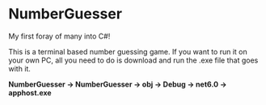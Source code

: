 # NumberGuesser
My first foray of many into C#!

This is a terminal based number guessing game. If you want to run it on your own PC, all you need to do is download and run the .exe file that goes with it.

**NumberGuesser -> NumberGuesser -> obj -> Debug -> net6.0 -> apphost.exe**
